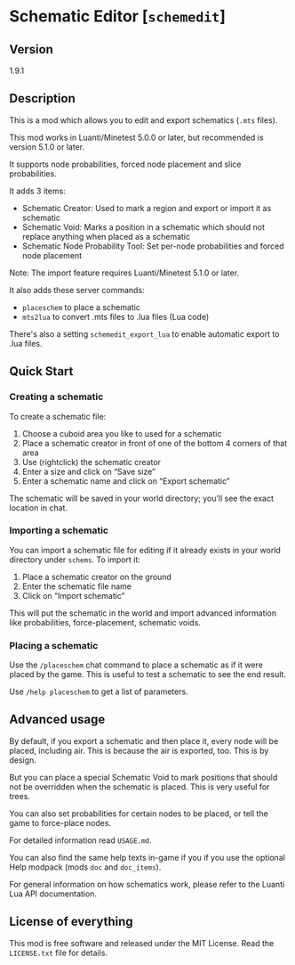 # Schematic Editor [`schemedit`]

## Version
1.9.1

## Description
This is a mod which allows you to edit and export schematics (`.mts` files).

This mod works in Luanti/Minetest 5.0.0 or later, but recommended is version 5.1.0
or later.

It supports node probabilities, forced node placement and slice probabilities.

It adds 3 items:

* Schematic Creator: Used to mark a region and export or import it as schematic
* Schematic Void: Marks a position in a schematic which should not replace anything when placed as a schematic
* Schematic Node Probability Tool: Set per-node probabilities and forced node placement

Note: The import feature requires Luanti/Minetest 5.1.0 or later.

It also adds these server commands:

* `placeschem` to place a schematic
* `mts2lua` to convert .mts files to .lua files (Lua code)

There's also a setting `schemedit_export_lua` to enable automatic export to .lua files.

## Quick Start

### Creating a schematic

To create a schematic file:

1. Choose a cuboid area you like to used for a schematic
2. Place a schematic creator in front of one of the bottom 4 corners of that area
3. Use (rightclick) the schematic creator
4. Enter a size and click on “Save size”
5. Enter a schematic name and click on “Export schematic”

The schematic will be saved in your world directory; you’ll see the exact location in chat.

### Importing a schematic

You can import a schematic file for editing if it already exists in your world directory
under `schems`. To import it:

1. Place a schematic creator on the ground
2. Enter the schematic file name
3. Click on “Import schematic”

This will put the schematic in the world and import advanced information like
probabilities, force-placement, schematic voids.

### Placing a schematic

Use the `/placeschem` chat command to place a schematic as if it were placed by the game.
This is useful to test a schematic to see the end result.

Use `/help placeschem` to get a list of parameters.

## Advanced usage

By default, if you export a schematic and then place it, every node will be placed,
including air. This is because the air is exported, too. This is by design.

But you can place a special Schematic Void to mark positions that should not be overridden
when the schematic is placed. This is very useful for trees.

You can also set probabilities for certain nodes to be placed, or tell the game to
force-place nodes.

For detailed information read `USAGE.md`.

You can also find the same help texts in-game if you if you use the optional Help modpack
(mods `doc` and `doc_items`).

For general information on how schematics work, please refer to the Luanti Lua API
documentation.

## License of everything

This mod is free software and released under the MIT License.
Read the `LICENSE.txt` file for details.

